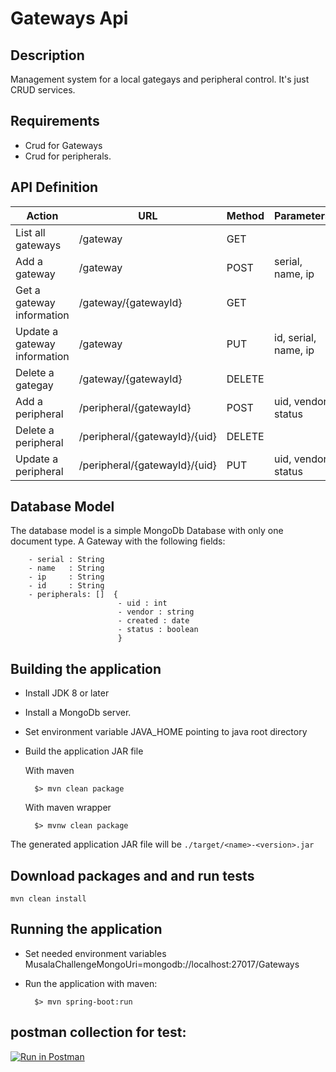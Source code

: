 # Gateways Api
## Description
Management system for a local gategays and peripheral control. 
It's just CRUD services.

## Requirements 
- Crud for Gateways
- Crud for peripherals.

## API Definition
| Action                                               | URL                                        | Method | Parameters                       |
|------------------------------------------------------|--------------------------------------------|--------|----------------------------------|
| List all gateways                                    | /gateway                                   | GET    |                                  |
| Add a gateway                                        | /gateway                                   | POST   | serial, name, ip  				|
| Get a gateway information                            | /gateway/{gatewayId}	                    | GET    |                                  |
| Update a gateway information                         | /gateway			                        | PUT    | id, serial, name, ip				|
| Delete a gategay                                     | /gateway/{gatewayId}                       | DELETE |                                  |
| Add a peripheral                                     | /peripheral/{gatewayId}                    | POST   | uid, vendor, status			    |
| Delete a peripheral                                  | /peripheral/{gatewayId}/{uid}              | DELETE |                                  |
| Update a peripheral 		                           | /peripheral/{gatewayId}/{uid}              | PUT    | uid, vendor, status				|


## Database Model
The database model is a simple MongoDb Database with only one document type.
A Gateway with the following fields:
```
	- serial : String  
    - name   : String  
    - ip     : String  
    - id     : String  
	- peripherals: []  {  
						- uid : int  
						- vendor : string  
						- created : date  
						- status : boolean  
						}  
```

## Building the application
- Install JDK 8 or later
- Install a MongoDb server.
- Set environment variable JAVA_HOME pointing to java root directory
- Build the application JAR file

    With maven
    
        $> mvn clean package
        
    With maven wrapper
    
        $> mvnw clean package

The generated application JAR file will be ```./target/<name>-<version>.jar```

## Download packages and and run tests
	mvn clean install

## Running the application
- Set needed environment variables        
        MusalaChallengeMongoUri=mongodb://localhost:27017/Gateways

- Run the application with maven:

        $> mvn spring-boot:run

## postman collection for test:
[![Run in Postman](https://run.pstmn.io/button.svg)](https://app.getpostman.com/run-collection/5dd2495ed61bd84b4852)